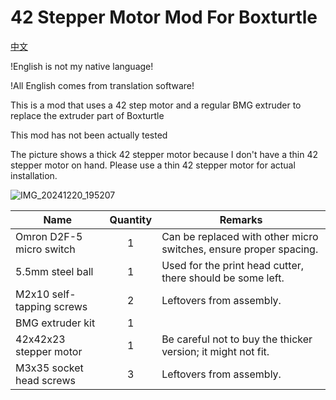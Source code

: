 # 42 Stepper Motor Mod For Boxturtle
[中文](README_zh.md)


!English is not my native language!

!All English comes from translation software!

This is a mod that uses a 42 step motor and a regular BMG extruder to replace the extruder part of Boxturtle

This mod has not been actually tested

The picture shows a thick 42 stepper motor because I don't have a thin 42 stepper motor on hand. Please use a thin 42 stepper motor for actual installation.

![IMG_20241220_195207](https://github.com/user-attachments/assets/358af745-fa1e-440f-9449-5ff83dbd3cfa)


| Name                    | Quantity | Remarks                                                                                  |
|-------------------------|:----------:|------------------------------------------------------------------------------------------|
| Omron D2F-5 micro switch | 1        | Can be replaced with other micro switches, ensure proper spacing.                        |
| 5.5mm steel ball        | 1        | Used for the print head cutter, there should be some left.                               |
| M2x10 self-tapping screws | 2       | Leftovers from assembly.                                                                 |
| BMG extruder kit        | 1        |                                                                                          |
| 42x42x23 stepper motor  | 1        | Be careful not to buy the thicker version; it might not fit.                             |
| M3x35 socket head screws | 3       | Leftovers from assembly.                                                                 |
